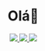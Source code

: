 

<!--
**adrianoazevedo/adrianoazevedo** is a ✨ _special_ ✨ repository because its `README.md` (this file) appears on your GitHub profile.

Here are some ideas to get you started:

- 🔭 I’m currently working on ...
- 🌱 I’m currently learning ...
- 👯 I’m looking to collaborate on ...
- 🤔 I’m looking for help with ...
- 💬 Ask me about ...
- 📫 How to reach me: ...
- 😄 Pronouns: ...
- ⚡ Fun fact: ...

-->
<h1 align="center">Olá👋</h1>
<p align="center">
  <a href="https://github.com/adrianoazevedo">
    <img src="https://quotes-github-readme.vercel.app/api?type=horizontal&theme=dark"/>
    <img src="https://skillicons.dev/icons?i=java,spring,kotlin,angular,docker,postgres,mysql,mongodb,bootstrap,git,github,html,css,js,idea,php,jenkins,kafka&theme=dark"/>
    <img src="https://github-readme-stats.vercel.app/api/top-langs/?username=adrianoazevedo&layout=compact"/>
  </a>
</p>



